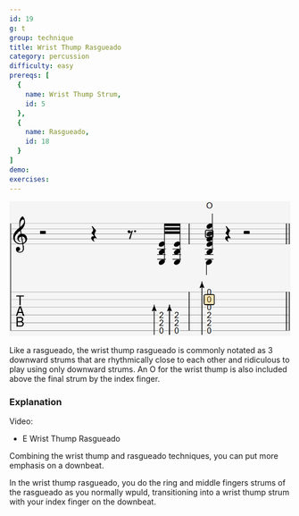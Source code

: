```yaml
---
id: 19
g: t
group: technique
title: Wrist Thump Rasgueado
category: percussion
difficulty: easy
prereqs: [
  {
    name: Wrist Thump Strum,
    id: 5
  },
  {
    name: Rasgueado,
    id: 18
  }
]
demo: 
exercises:
---
```


<div class="tabImg">
  <img src="wrist-thump-rasgueado.jpg" />
</div>

Like a rasgueado, the wrist thump rasgueado is commonly notated as 3 downward strums that are rhythmically close to each other and ridiculous to play using only downward strums. An O for the wrist thump is also included above the final strum by the index finger.

### Explanation

Video:
- E Wrist Thump Rasgueado

Combining the wrist thump and rasgueado techniques, you can put more emphasis on a downbeat.

In the wrist thump rasgueado, you do the ring and middle fingers strums of the rasgueado as you normally wpuld, transitioning into a wrist thump strum with your index finger on the downbeat.

